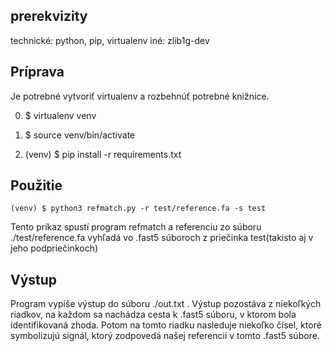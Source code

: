 ## prerekvizity

technické: python, pip, virtualenv
iné: zlib1g-dev

## Príprava

Je potrebné vytvoriť virtualenv a rozbehnúť potrebné knižnice.

0.  $ virtualenv venv

1.  $ source venv/bin/activate

2.  (venv) $ pip install -r requirements.txt

## Použitie

    (venv) $ python3 refmatch.py -r test/reference.fa -s test

Tento príkaz spustí program refmatch a referenciu zo súboru ./test/reference.fa vyhľadá vo .fast5 súboroch
z priečinka test(takisto aj v jeho podpriečinkoch)

## Výstup

Program vypíše výstup do súboru ./out.txt . Výstup pozostáva z niekoľkých riadkov, na každom sa nachádza
cesta k .fast5 súboru, v ktorom bola identifikovaná zhoda. Potom na tomto riadku nasleduje niekoľko
čísel, ktoré symbolizujú signál, ktorý zodpovedá našej referencii v tomto .fast5 súbore.
